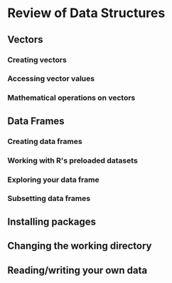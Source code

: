 # Review of Data Structures

## Vectors

### Creating vectors

### Accessing vector values

### Mathematical operations on vectors

## Data Frames

### Creating data frames

### Working with R's preloaded datasets

### Exploring your data frame

### Subsetting data frames

## Installing packages

## Changing the working directory

## Reading/writing your own data


